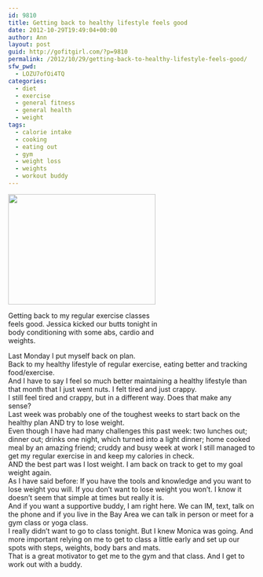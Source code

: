 ```yaml
---
id: 9810
title: Getting back to healthy lifestyle feels good
date: 2012-10-29T19:49:04+00:00
author: Ann
layout: post
guid: http://gofitgirl.com/?p=9810
permalink: /2012/10/29/getting-back-to-healthy-lifestyle-feels-good/
sfw_pwd:
  - LOZU7ofOi4TQ
categories:
  - diet
  - exercise
  - general fitness
  - general health
  - weight
tags:
  - calorie intake
  - cooking
  - eating out
  - gym
  - weight loss
  - weights
  - workout buddy
---
```

<div id="attachment_9811" style="width: 310px" class="wp-caption alignleft">
  <a href="http://gofitgirl.com/?attachment_id=9811" rel="attachment wp-att-9811"><img class="size-medium wp-image-9811" title="photo 1_3" src="http://gofitgirl.com/wp-content/uploads/2012/10/photo-1_3-300x225.jpg" alt="" width="300" height="225" /></a>
  
  <p class="wp-caption-text">
    Getting back to my regular exercise classes feels good. Jessica kicked our butts tonight in body conditioning with some abs, cardio and weights.
  </p>
</div>

  
Last Monday I put myself back on plan.  
Back to my healthy lifestyle of regular exercise, eating better and tracking food/exercise.  
And I have to say I feel so much better maintaining a healthy lifestyle than that month that I just went nuts. I felt tired and just crappy.  
I still feel tired and crappy, but in a different way. Does that make any sense?  
Last week was probably one of the toughest weeks to start back on the healthy plan AND try to lose weight.  
Even though I have had many challenges this past week: two lunches out; dinner out; drinks one night, which turned into a light dinner; home cooked meal by an amazing friend; cruddy and busy week at work I still managed to get my regular exercise in and keep my calories in check.  
AND the best part was I lost weight. I am back on track to get to my goal weight again.  
As I have said before: If you have the tools and knowledge and you want to lose weight you will. If you don&#8217;t want to lose weight you won&#8217;t. I know it doesn&#8217;t seem that simple at times but really it is.  
And if you want a supportive buddy, I am right here. We can IM, text, talk on the phone and if you live in the Bay Area we can talk in person or meet for a gym class or yoga class.  
I really didn&#8217;t want to go to class tonight. But I knew Monica was going. And more important relying on me to get to class a little early and set up our spots with steps, weights, body bars and mats.  
That is a great motivator to get me to the gym and that class. And I get to work out with a buddy.